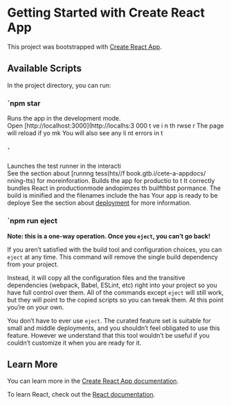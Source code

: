 # Getting Started with Create React App

This project was bootstrapped with [Create React App](https://github.com/facebook/create-react-app).

## Available Scripts 
 
In the project directory, you can run:
### `npm star
 
Runs the app in the development mode.   
Open [http://localhost:3000](http://localhs:3 000    t  ve     i  n th rwse r 
The page will reload if yo mk
You will also see any li nt errors in t 
### `     
Launches the test runner in the interacti  
See the section about [runnng tess(hts//f book.gtb.i/cete-a-appdocs/ nning-tts) for moreinforation.
Builds the app for productio to t
It correctly bundles React in productionmode andopimzes th builfthbst pormance.
The build is minified and the filenames include the has
Your app is ready to be deploye
See the section about [deployment](https://facebook.github.io/create-react-app/docs/deployment) for more information.

### `npm run eject

**Note: this is a one-way operation. Once you `eject`, you can’t go back!**

If you aren’t satisfied with the build tool and configuration choices, you can `eject` at any time. This command will remove the single build dependency from your project.

Instead, it will copy all the configuration files and the transitive dependencies (webpack, Babel, ESLint, etc) right into your project so you have full control over them. All of the commands except `eject` will still work, but they will point to the copied scripts so you can tweak them. At this point you’re on your own.

You don’t have to ever use `eject`. The curated feature set is suitable for small and middle deployments, and you shouldn’t feel obligated to use this feature. However we understand that this tool wouldn’t be useful if you couldn’t customize it when you are ready for it.

## Learn More

You can learn more in the [Create React App documentation](https://facebook.github.io/create-react-app/docs/getting-started).

To learn React, check out the [React documentation](https://reactjs.org/).
